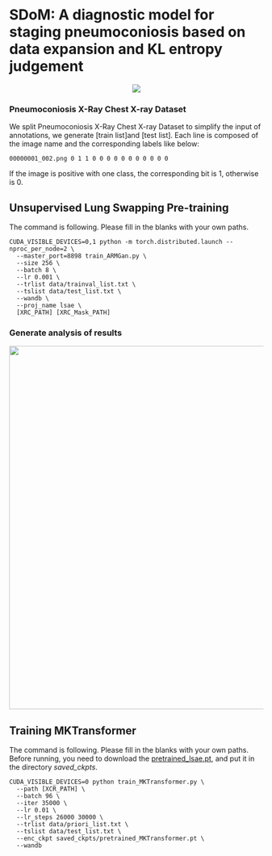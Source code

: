 # SDoM: A diagnostic model for staging pneumoconiosis based on data expansion and KL entropy judgement


<p align="center">
  <img src="https://github.com/nonoXwb/SDom/tree/master/assets/final_pipeline.png">
</p>

### Pneumoconiosis X-Ray Chest X-ray Dataset
We split Pneumoconiosis X-Ray Chest X-ray Dataset to simplify the input of annotations, we generate [train list]and [test list]. Each line is composed of the image name and the corresponding labels like below:
```
00000001_002.png 0 1 1 0 0 0 0 0 0 0 0 0 0 0
```
If the image is positive with one class, the corresponding bit is 1, otherwise is 0. 

## Unsupervised Lung Swapping Pre-training
The command is following. Please fill in the blanks with your own paths.
```
CUDA_VISIBLE_DEVICES=0,1 python -m torch.distributed.launch --nproc_per_node=2 \
  --master_port=8898 train_ARMGan.py \
  --size 256 \
  --batch 8 \
  --lr 0.001 \
  --trlist data/trainval_list.txt \
  --tslist data/test_list.txt \
  --wandb \
  --proj_name lsae \
  [XRC_PATH] [XRC_Mask_PATH]
```

### Generate analysis of results
<p align="center">
  <img src="https://github.com/nonoXwb/SDom/tree/master/assets/final_teaser.png" width="720">
</p>

## Training MKTransformer
The command is following. Please fill in the blanks with your own paths. Before running, you need to download the [pretrained_lsae.pt](https://drive.google.com/file/d/1Qh-BhnAQIdnvO7bd--RArIOtzobwR9FQ/view?usp=sharing), and put it in the directory *saved_ckpts*.
```
CUDA_VISIBLE_DEVICES=0 python train_MKTransformer.py \
  --path [XCR_PATH] \
  --batch 96 \
  --iter 35000 \
  --lr 0.01 \
  --lr_steps 26000 30000 \
  --trlist data/priori_list.txt \
  --tslist data/test_list.txt \
  --enc_ckpt saved_ckpts/pretrained_MKTransformer.pt \
  --wandb
```

